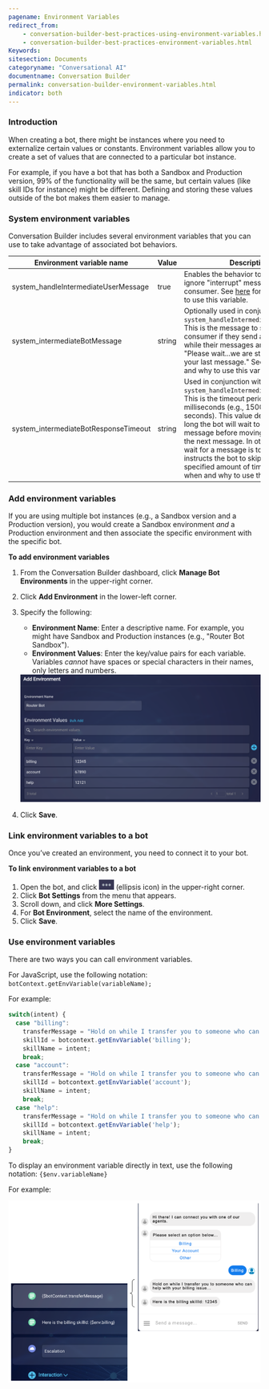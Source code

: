 ```yaml
---
pagename: Environment Variables
redirect_from:  
    - conversation-builder-best-practices-using-environment-variables.html
    - conversation-builder-best-practices-environment-variables.html
Keywords:
sitesection: Documents
categoryname: "Conversational AI"
documentname: Conversation Builder
permalink: conversation-builder-environment-variables.html
indicator: both
---
```


### Introduction

When creating a bot, there might be instances where you need to externalize certain values or constants. Environment variables allow you to create a set of values that are connected to a particular bot instance.

For example, if you have a bot that has both a Sandbox and Production version, 99% of the functionality will be the same, but certain values (like skill IDs for instance) might be different. Defining and storing these values outside of the bot makes them easier to manage.

### System environment variables

Conversation Builder includes several environment variables that you can use to take advantage of associated bot behaviors.

| Environment variable name | Value | Description | 
|----|----|----|
| system_handleIntermediateUserMessage | true | Enables the behavior to catch and ignore "interrupt" messages by the consumer. See [here](conversation-builder-best-practices-useful-techniques.html#block-consumer-interruptions) for when and why to use this variable. | 
| system_intermediateBotMessage | string | Optionally used in conjunction with `system_handleIntermediateUserMessage`. This is the message to send to the consumer if they send an utterance while their messages are blocked, e.g., "Please wait...we are still responding to your last message." See [here](conversation-builder-best-practices-useful-techniques.html#block-consumer-interruptions) for when and why to use this variable. |
| system_intermediateBotResponseTimeout | string | Used in conjunction with `system_handleIntermediateUserMessage`. This is the timeout period in milliseconds (e.g., 15000 = 15 seconds). This value determines how long the bot will wait to send a message before moving on to sending the next message. In other words, if the wait for a message is too long, this instructs the bot to skip it after the specified amount of time. See [here](conversation-builder-best-practices-useful-techniques.html#block-consumer-interruptions) for when and why to use this variable. |

### Add environment variables

If you are using multiple bot instances (e.g., a Sandbox version and a Production version), you would create a Sandbox environment *and* a Production environment and then associate the specific environment with the specific bot.

**To add environment variables**

1. From the Conversation Builder dashboard, click **Manage Bot Environments** in the upper-right corner.
2. Click **Add Environment** in the lower-left corner.
3. Specify the following:

    * **Environment Name**: Enter a descriptive name. For example, you might have Sandbox and Production instances  (e.g., "Router Bot Sandbox").
    * **Environment Values**: Enter the key/value pairs for each variable. Variables *cannot* have spaces or special characters in their names, only letters and numbers.

    <img class="fancyimage" style="width:700px" src="img/ConvoBuilder/bestPractices/env_1.png">

4. Click **Save**.

### Link environment variables to a bot 

Once you’ve created an environment, you need to connect it to your bot.

**To link environment variables to a bot**

1. Open the bot, and click <img style="width:30px" src="img/ConvoBuilder/icon_ellipsis_horizontal.png"> (ellipsis icon) in the upper-right corner.
2. Click **Bot Settings** from the menu that appears.
3. Scroll down, and click **More Settings**.
4. For **Bot Environment**, select the name of the environment.
5. Click **Save**.
 
### Use environment variables

There are two ways you can call environment variables.

For JavaScript, use the following notation: `botContext.getEnvVariable(variableName);`

For example:

```javascript
switch(intent) {
  case "billing":
    transferMessage = "Hold on while I transfer you to someone who can help with your billing";
    skillId = botcontext.getEnvVariable('billing');
    skillName = intent;
    break;
  case "account":
    transferMessage = "Hold on while I transfer you to someone who can help with your account";
    skillId = botcontext.getEnvVariable('account');
    skillName = intent;
    break;
  case "help":
    transferMessage = "Hold on while I transfer you to someone who can help with your issue";
    skillId = botcontext.getEnvVariable('help');
    skillName = intent;
    break;
}
```

To display an environment variable directly in text, use the following notation: `{$env.variableName}`

For example:

<img style="width:700px" src="img/ConvoBuilder/bestPractices/env_6.png">